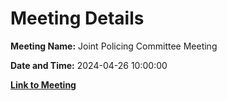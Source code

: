 # Meeting Details

**Meeting Name:** Joint Policing Committee Meeting

**Date and Time:** 2024-04-26 10:00:00

**[Link to Meeting](https://www.limerick.ie/council/whats-on/joint-policing-committee-meeting-22)**
